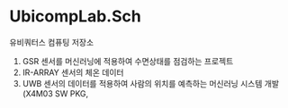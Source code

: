 # UbicompLab.Sch
유비쿼터스 컴퓨팅 저장소
1. GSR 센서를 머신러닝에 적용하여 수면상태를 점검하는 프로젝트
2. IR-ARRAY 센서의 체온 데이터 
3. UWB 센서의 데이터를 적용하여 사람의 위치를 예측하는 머신러닝 시스템 개발 
(X4M03 SW PKG, 
